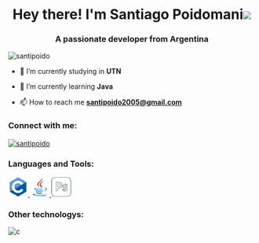 <h1 align="center">Hey there! I'm Santiago Poidomani<img src="https://media.giphy.com/media/hvRJCLFzcasrR4ia7z/giphy.gif" width="35"></h1>

<h3 align="center">A passionate developer from Argentina</h3>

<p align="left"> <img src="https://komarev.com/ghpvc/?username=santipoido&label=Profile%20views&color=0e75b6&style=flat" alt="santipoido" /> </p>

- 🔭 I’m currently studying in **UTN**

- 🌱 I’m currently learning **Java**

- 📫 How to reach me **santipoido2005@gmail.com**

<h3 align="left">Connect with me:</h3>
<p align="left">
<a href="https://instagram.com/santipoido" target="blank"><img align="center" src="https://raw.githubusercontent.com/rahuldkjain/github-profile-readme-generator/master/src/images/icons/Social/instagram.svg" alt="santipoido" height="30" width="40" /></a>
</p>

<h3 align="left">Languages and Tools:</h3>
<p align="left"> <a href="https://www.cprogramming.com/" target="_blank" rel="noreferrer"> <img src="https://raw.githubusercontent.com/devicons/devicon/master/icons/c/c-original.svg" alt="c" width="40" height="40"/> </a> <a href="https://www.java.com" target="_blank" rel="noreferrer"> <img src="https://raw.githubusercontent.com/devicons/devicon/master/icons/java/java-original.svg" alt="java" width="40" height="40"/> </a> <a href="https://www.photoshop.com/en" target="_blank" rel="noreferrer"> <img src="https://raw.githubusercontent.com/devicons/devicon/master/icons/photoshop/photoshop-line.svg" alt="photoshop" width="40" height="40"/> </a> </p>

<h3 align="left">Other technologys:</h3>
<p align="left"> <a> <img src="https://e7.pngegg.com/pngimages/747/798/png-clipart-mysql-mysql.png" alt="c" width="40" height="40"/></a></p>
